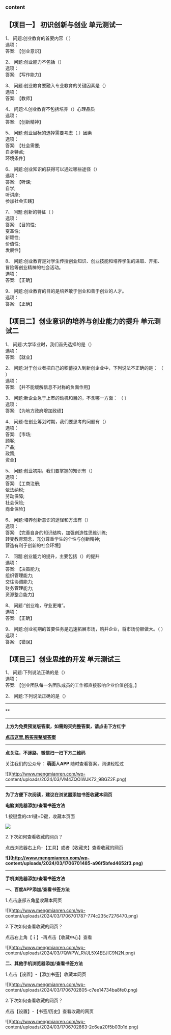 ### content

## 【项目一】 初识创新与创业 单元测试一

1、 问题:创业教育的首要内容（ ）  
选项：  
答案: 【创业意识】  

2、 问题:创业能力不包括（）  
选项：  
答案: 【写作能力】

3、 问题:创业教育要融入专业教育的关键因素是（）  
选项：  
答案: 【教师】

4、 问题:4.创业教育不包括培养（）心理品质  
选项：  
答案: 【创新精神】

5、 问题:创业目标的选择需要考虑（.）因素  
选项：  
答案: 【社会需要;  
自身特点;  
环境条件】

6、 问题:创业知识的获得可以通过哪些途径（）  
选项：  
答案: 【听课;  
自学;  
听讲座;  
参加社会实践】

7、 问题:创新的特征（ ）  
选项：  
答案: 【目的性;  
变革性;  
新颖性;  
价值性;  
发展性】

8、 问题:创业教育是对学生传授创业知识、创业技能和培养学生的进取、开拓、冒险等创业精神的社会活动。  
选项：  
答案: 【正确】

9、 问题:创业教育的目的是培养敢于创业和善于创业的人才。  
选项：  
答案: 【正确】

##

## 【项目二】创业意识的培养与创业能力的提升 单元测试二

1、 问题:大学毕业时，我们首先选择的是（）  
选项：  
答案: 【就业】

2、 问题:对于创业者把自己的积蓄投入到新创企业中，下列说法不正确的是： （ ）  
选项：  
答案: 【并不能缓解信息不对称的负面作用】

3、 问题:新企业急于上市的动机和目的，不含哪一方面： （ ）  
选项：  
答案: 【为地方政府增加政绩】

4、 问题:在创业筹划时期，我们要思考的问题有（）  
选项：  
答案: 【市场;  
顾客;  
产品;  
政策;  
资金】

5、 问题:创业初期，我们要掌握的知识有（）  
选项：  
答案: 【工商注册;  
依法纳税;  
劳动保障;  
社会保险;  
商业保险】

6、 问题:培养创新意识的途径和方法有（）  
选项：  
答案: 【完善自身的知识结构，加强创造性思维训练;  
转变教育观念，充分尊重学生的个性与创新精神;  
营造有利于创新的社会环境】

7、 问题:创业能力的提升，主要包括（）的提升  
选项：  
答案: 【决策能力;  
组织管理能力;  
交往协调能力;  
财务管理能力;  
资源整合能力】

8、 问题:“创业难，守业更难”。  
选项：  
答案: 【正确】

9、 问题:创业初期的首要任务是迅速拓展市场，购并企业，将市场份额做大。（ ）  
选项：  
答案: 【错误】

## 【项目三】创业思维的开发 单元测试三

1、 问题:下列说法正确的是（）  
选项：  
答案: 【创业团队每一名团队成员的工作都直接影响企业价值创造。】

2、 问题:下列说法正确的是（）

* * *

**

* * *

**上方为免费预览版答案，如需购买完整答案，请点击下方红字**

[**点击这里,购买完整版答案**](http://mooc.mengmianren.com/mooc/64343.html)

* * *

**点关注，不迷路，微信扫一扫下方二维码**

关注我们的公众号： **萌面人APP** 随时查看答案，网课轻松过

![](http://www.mengmianren.com/wp-
content/uploads/2024/03/VM4ZQOIWJK72_9BGZ2F.png)

* * *

**为了方便下次阅读，建议在浏览器添加书签收藏本网页**

**电脑浏览器添加/查看书签方法**

1.按键盘的ctrl键+D键，收藏本页面

![](http://www.mengmianren.com/wp-content/uploads/2024/03/AF9T_JKKHAJN.png)

2.下次如何查看收藏的网页？

点击浏览器右上角-【工具】或者【收藏夹】查看收藏的网页

**![](http://www.mengmianren.com/wp-
content/uploads/2024/03/1706701485-a96f5bfed4652f3.png)**

* * *

**手机浏览器添加/查看书签方法**

**一、百度APP添加/查看书签方法**

1.点击底部五角星收藏本网页

![](http://www.mengmianren.com/wp-
content/uploads/2024/03/1706701787-774c235c7276470.png)

2.下次如何查看收藏的网页？

点击右上角【┇】-再点击【收藏中心】查看

![](http://www.mengmianren.com/wp-
content/uploads/2024/03/7QWPW_RVJL5X4EEJIC9N2N.png)

**二、其他手机浏览器添加/查看书签方法**

1.点击【设置】-【添加书签】收藏本网页

![](http://www.mengmianren.com/wp-
content/uploads/2024/03/1706702805-c7ee14734ba8fe0.png)

2.下次如何查看收藏的网页？

点击【设置】-【书签/历史】查看收藏的网页

![](http://www.mengmianren.com/wp-
content/uploads/2024/03/1706702863-2c6ea20f5b03b1d.png)

